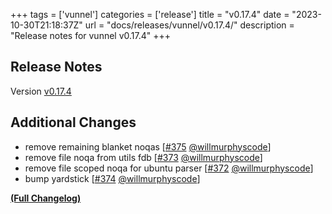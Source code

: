 +++
tags = ['vunnel']
categories = ['release']
title = "v0.17.4"
date = "2023-10-30T21:18:37Z"
url = "docs/releases/vunnel/v0.17.4/"
description = "Release notes for vunnel v0.17.4"
+++

## Release Notes

Version [v0.17.4](https://github.com/anchore/vunnel/releases/tag/v0.17.4)

## Additional Changes

- remove remaining blanket noqas [[#375](https://github.com/anchore/vunnel/pull/375) [@willmurphyscode](https://github.com/willmurphyscode)]
- remove file noqa from utils fdb [[#373](https://github.com/anchore/vunnel/pull/373) [@willmurphyscode](https://github.com/willmurphyscode)]
- remove file scoped noqa for ubuntu parser [[#372](https://github.com/anchore/vunnel/pull/372) [@willmurphyscode](https://github.com/willmurphyscode)]
- bump yardstick [[#374](https://github.com/anchore/vunnel/pull/374) [@willmurphyscode](https://github.com/willmurphyscode)]

**[(Full Changelog)](https://github.com/anchore/vunnel/compare/v0.17.3...v0.17.4)**
